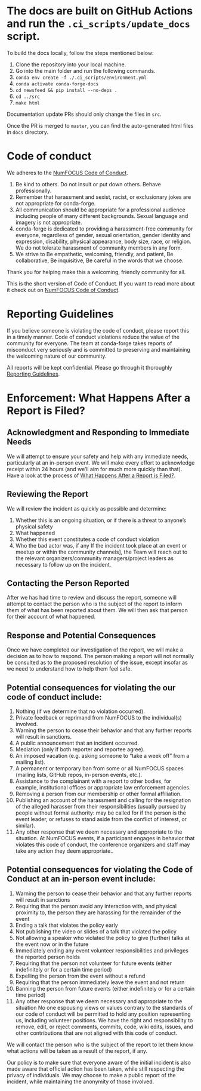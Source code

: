 # The docs are built on GitHub Actions and run the ``.ci_scripts/update_docs`` script.

To build the docs locally, follow the steps mentioned below:
 1.  Clone the repository into your local machine.
 2.  Go into the main folder and run the following commands.  
 3. ``conda env create -f ./.ci_scripts/environment.yml``
 4. ``conda activate conda-forge-docs``
 5. ``cd newsfeed && pip install --no-deps .``
 6. ``cd ../src``
 7. ``make html``

Documentation update PRs should only change the files in ``src``. 

Once the PR is merged to ``master``, you can find the auto-generated html files in ``docs`` directory.


# Code of conduct

We adheres to the [NumFOCUS Code of Conduct](https://numfocus.org/code-of-conduct).

1. Be kind to others. Do not insult or put down others. Behave professionally. 
2. Remember that harassment and sexist, racist, or exclusionary jokes are not appropriate for conda-forge.
3. All communication should be appropriate for a professional audience including people of many different backgrounds. Sexual language and imagery is not appropriate.
4. conda-forge is dedicated to providing a harassment-free community for everyone, regardless of gender, sexual orientation, gender identity and expression, disability, physical appearance, body size, race, or religion. We do not tolerate harassment of community members in any form.
5. We strive to Be empathetic, welcoming, friendly, and patient, Be collaborative, Be inquisitive, Be careful in the words that we choose.

Thank you for helping make this a welcoming, friendly community for all.

This is the short version of Code of Conduct. If you want to read more about it check out on [NumFOCUS Code of Conduct](https://numfocus.org/code-of-conduct).


# Reporting Guidelines

If you believe someone is violating the code of conduct, please report this in a timely manner. Code of conduct violations reduce the value of the community for everyone. The team at conda-forge takes reports of misconduct very seriously and is committed to preserving and maintaining the welcoming nature of our community.

All reports will be kept confidential. Please go through it thoroughly [Reporting Guidelines](https://numfocus.org/code-of-conduct#reporting-guidelines).






# Enforcement: What Happens After a Report is Filed?
## Acknowledgment and Responding to Immediate Needs

We will attempt to ensure your safety and help with any immediate needs, particularly at an in-person event. We will make every effort to acknowledge receipt within 24 hours (and we’ll aim for much more quickly than that). Have a look at the process of [What Happens After a Report is Filed?](https://numfocus.org/code-of-conduct#enforcement).

 
## Reviewing the Report
We will review the incident as quickly as possible and determine:

1. Whether this is an ongoing situation, or if there is a threat to anyone’s physical safety
2. What happened
3. Whether this event constitutes a code of conduct violation
4. Who the bad actor was, if any
If the incident took place at an event or meetup or within the community channels], the Team will reach out to the relevant organizers/community managers/project leaders as necessary to follow up on the incident.

## Contacting the Person Reported
After we has had time to review and discuss the report, someone will attempt to contact the person who is the subject of the report to inform them of what has been reported about them. We will then ask that person for their account of what happened.

 
## Response and Potential Consequences
Once we have completed our investigation of the report, we will make a decision as to how to respond. The person making a report will not normally be consulted as to the proposed resolution of the issue, except insofar as we need to understand how to help them feel safe.

## Potential consequences for violating the our code of conduct include:

1. Nothing (if we determine that no violation occurred).
2. Private feedback or reprimand from NumFOCUS to the individual(s) involved.
3. Warning the person to cease their behavior and that any further reports will result in sanctions.
4. A public announcement that an incident occurred.
5. Mediation (only if both reporter and reportee agree).
6. An imposed vacation (e.g. asking someone to “take a week off” from a mailing list).
7. A permanent or temporary ban from some or all NumFOCUS spaces (mailing lists, GitHub repos, in-person events, etc.).
8. Assistance to the complainant with a report to other bodies, for example, institutional offices or appropriate law enforcement agencies.
9. Removing a person from our membership or other formal affiliation.
10. Publishing an account of the harassment and calling for the resignation of the alleged harasser from their responsibilities (usually pursued by people without formal authority: may be called for if the person is the event leader, or refuses to stand aside from the conflict of interest, or similar).
11. Any other response that we deem necessary and appropriate to the situation.
At NumFOCUS events, if a participant engages in behavior that violates this code of conduct, the conference organizers and staff may take any action they deem appropriate..

## Potential consequences for violating the Code of Conduct at an in-person event include:

1. Warning the person to cease their behavior and that any further reports will result in sanctions
2. Requiring that the person avoid any interaction with, and physical proximity to, the person they are harassing for the remainder of the event
3. Ending a talk that violates the policy early
4. Not publishing the video or slides of a talk that violated the policy
5. Not allowing a speaker who violated the policy to give (further) talks at the event now or in the future
6. Immediately ending any event volunteer responsibilities and privileges the reported person holds
7. Requiring that the person not volunteer for future events  (either indefinitely or for a certain time period)
8. Expelling the person from the event without a refund
9. Requiring that the person immediately leave the event and not return
10. Banning the person from future events (either indefinitely or for a certain time period)
11. Any other response that we deem necessary and appropriate to the situation
No one espousing views or values contrary to the standards of our code of conduct will be permitted to hold any position representing us, including volunteer positions. We have the right and responsibility to remove, edit, or reject comments, commits, code, wiki edits, issues, and other contributions that are not aligned with this code of conduct.

We will contact the person who is the subject of the report to let them know what actions will be taken as a result of the report, if any.

Our policy is to make sure that everyone aware of the initial incident is also made aware that official action has been taken, while still respecting the privacy of individuals. We may choose to make a public report of the incident, while maintaining the anonymity of those involved.

